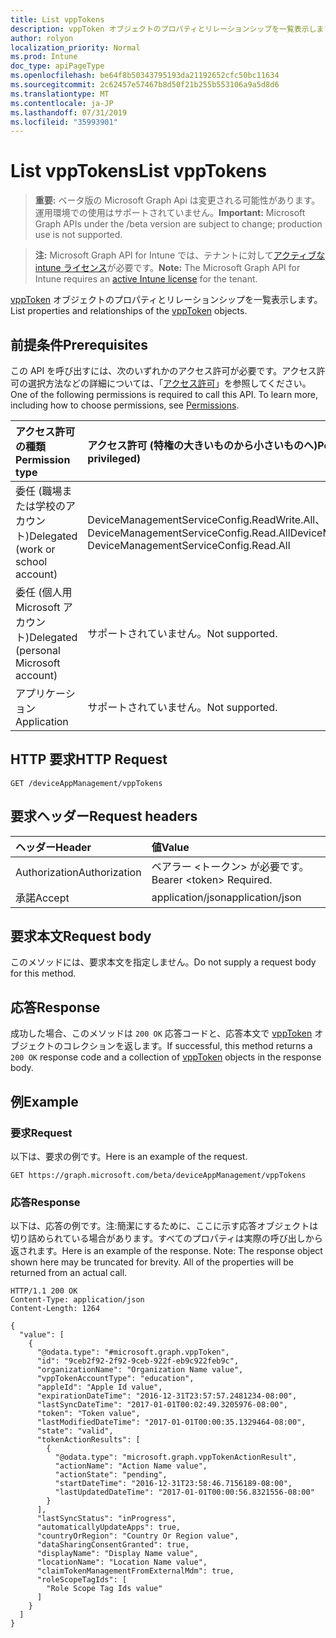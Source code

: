```yaml
---
title: List vppTokens
description: vppToken オブジェクトのプロパティとリレーションシップを一覧表示します。
author: rolyon
localization_priority: Normal
ms.prod: Intune
doc_type: apiPageType
ms.openlocfilehash: be64f8b50343795193da21192652cfc50bc11634
ms.sourcegitcommit: 2c62457e57467b8d50f21b255b553106a9a5d8d6
ms.translationtype: MT
ms.contentlocale: ja-JP
ms.lasthandoff: 07/31/2019
ms.locfileid: "35993901"
---
```

# <a name="list-vpptokens"></a><span data-ttu-id="0abc5-103">List vppTokens</span><span class="sxs-lookup"><span data-stu-id="0abc5-103">List vppTokens</span></span>

> <span data-ttu-id="0abc5-104">**重要:** ベータ版の Microsoft Graph Api は変更される可能性があります。運用環境での使用はサポートされていません。</span><span class="sxs-lookup"><span data-stu-id="0abc5-104">**Important:** Microsoft Graph APIs under the /beta version are subject to change; production use is not supported.</span></span>

> <span data-ttu-id="0abc5-105">**注:** Microsoft Graph API for Intune では、テナントに対して[アクティブな intune ライセンス](https://go.microsoft.com/fwlink/?linkid=839381)が必要です。</span><span class="sxs-lookup"><span data-stu-id="0abc5-105">**Note:** The Microsoft Graph API for Intune requires an [active Intune license](https://go.microsoft.com/fwlink/?linkid=839381) for the tenant.</span></span>

<span data-ttu-id="0abc5-106">[vppToken](../resources/intune-onboarding-vpptoken.md) オブジェクトのプロパティとリレーションシップを一覧表示します。</span><span class="sxs-lookup"><span data-stu-id="0abc5-106">List properties and relationships of the [vppToken](../resources/intune-onboarding-vpptoken.md) objects.</span></span>

## <a name="prerequisites"></a><span data-ttu-id="0abc5-107">前提条件</span><span class="sxs-lookup"><span data-stu-id="0abc5-107">Prerequisites</span></span>
<span data-ttu-id="0abc5-p101">この API を呼び出すには、次のいずれかのアクセス許可が必要です。アクセス許可の選択方法などの詳細については、「[アクセス許可](/graph/permissions-reference)」を参照してください。</span><span class="sxs-lookup"><span data-stu-id="0abc5-p101">One of the following permissions is required to call this API. To learn more, including how to choose permissions, see [Permissions](/graph/permissions-reference).</span></span>

|<span data-ttu-id="0abc5-110">アクセス許可の種類</span><span class="sxs-lookup"><span data-stu-id="0abc5-110">Permission type</span></span>|<span data-ttu-id="0abc5-111">アクセス許可 (特権の大きいものから小さいものへ)</span><span class="sxs-lookup"><span data-stu-id="0abc5-111">Permissions (from most to least privileged)</span></span>|
|:---|:---|
|<span data-ttu-id="0abc5-112">委任 (職場または学校のアカウント)</span><span class="sxs-lookup"><span data-stu-id="0abc5-112">Delegated (work or school account)</span></span>|<span data-ttu-id="0abc5-113">DeviceManagementServiceConfig.ReadWrite.All、DeviceManagementServiceConfig.Read.All</span><span class="sxs-lookup"><span data-stu-id="0abc5-113">DeviceManagementServiceConfig.ReadWrite.All, DeviceManagementServiceConfig.Read.All</span></span>|
|<span data-ttu-id="0abc5-114">委任 (個人用 Microsoft アカウント)</span><span class="sxs-lookup"><span data-stu-id="0abc5-114">Delegated (personal Microsoft account)</span></span>|<span data-ttu-id="0abc5-115">サポートされていません。</span><span class="sxs-lookup"><span data-stu-id="0abc5-115">Not supported.</span></span>|
|<span data-ttu-id="0abc5-116">アプリケーション</span><span class="sxs-lookup"><span data-stu-id="0abc5-116">Application</span></span>|<span data-ttu-id="0abc5-117">サポートされていません。</span><span class="sxs-lookup"><span data-stu-id="0abc5-117">Not supported.</span></span>|

## <a name="http-request"></a><span data-ttu-id="0abc5-118">HTTP 要求</span><span class="sxs-lookup"><span data-stu-id="0abc5-118">HTTP Request</span></span>
<!-- {
  "blockType": "ignored"
}
-->
``` http
GET /deviceAppManagement/vppTokens
```

## <a name="request-headers"></a><span data-ttu-id="0abc5-119">要求ヘッダー</span><span class="sxs-lookup"><span data-stu-id="0abc5-119">Request headers</span></span>
|<span data-ttu-id="0abc5-120">ヘッダー</span><span class="sxs-lookup"><span data-stu-id="0abc5-120">Header</span></span>|<span data-ttu-id="0abc5-121">値</span><span class="sxs-lookup"><span data-stu-id="0abc5-121">Value</span></span>|
|:---|:---|
|<span data-ttu-id="0abc5-122">Authorization</span><span class="sxs-lookup"><span data-stu-id="0abc5-122">Authorization</span></span>|<span data-ttu-id="0abc5-123">ベアラー &lt;トークン&gt; が必要です。</span><span class="sxs-lookup"><span data-stu-id="0abc5-123">Bearer &lt;token&gt; Required.</span></span>|
|<span data-ttu-id="0abc5-124">承諾</span><span class="sxs-lookup"><span data-stu-id="0abc5-124">Accept</span></span>|<span data-ttu-id="0abc5-125">application/json</span><span class="sxs-lookup"><span data-stu-id="0abc5-125">application/json</span></span>|

## <a name="request-body"></a><span data-ttu-id="0abc5-126">要求本文</span><span class="sxs-lookup"><span data-stu-id="0abc5-126">Request body</span></span>
<span data-ttu-id="0abc5-127">このメソッドには、要求本文を指定しません。</span><span class="sxs-lookup"><span data-stu-id="0abc5-127">Do not supply a request body for this method.</span></span>

## <a name="response"></a><span data-ttu-id="0abc5-128">応答</span><span class="sxs-lookup"><span data-stu-id="0abc5-128">Response</span></span>
<span data-ttu-id="0abc5-129">成功した場合、このメソッドは `200 OK` 応答コードと、応答本文で [vppToken](../resources/intune-onboarding-vpptoken.md) オブジェクトのコレクションを返します。</span><span class="sxs-lookup"><span data-stu-id="0abc5-129">If successful, this method returns a `200 OK` response code and a collection of [vppToken](../resources/intune-onboarding-vpptoken.md) objects in the response body.</span></span>

## <a name="example"></a><span data-ttu-id="0abc5-130">例</span><span class="sxs-lookup"><span data-stu-id="0abc5-130">Example</span></span>

### <a name="request"></a><span data-ttu-id="0abc5-131">要求</span><span class="sxs-lookup"><span data-stu-id="0abc5-131">Request</span></span>
<span data-ttu-id="0abc5-132">以下は、要求の例です。</span><span class="sxs-lookup"><span data-stu-id="0abc5-132">Here is an example of the request.</span></span>
``` http
GET https://graph.microsoft.com/beta/deviceAppManagement/vppTokens
```

### <a name="response"></a><span data-ttu-id="0abc5-133">応答</span><span class="sxs-lookup"><span data-stu-id="0abc5-133">Response</span></span>
<span data-ttu-id="0abc5-p102">以下は、応答の例です。注:簡潔にするために、ここに示す応答オブジェクトは切り詰められている場合があります。すべてのプロパティは実際の呼び出しから返されます。</span><span class="sxs-lookup"><span data-stu-id="0abc5-p102">Here is an example of the response. Note: The response object shown here may be truncated for brevity. All of the properties will be returned from an actual call.</span></span>
``` http
HTTP/1.1 200 OK
Content-Type: application/json
Content-Length: 1264

{
  "value": [
    {
      "@odata.type": "#microsoft.graph.vppToken",
      "id": "9ceb2f92-2f92-9ceb-922f-eb9c922feb9c",
      "organizationName": "Organization Name value",
      "vppTokenAccountType": "education",
      "appleId": "Apple Id value",
      "expirationDateTime": "2016-12-31T23:57:57.2481234-08:00",
      "lastSyncDateTime": "2017-01-01T00:02:49.3205976-08:00",
      "token": "Token value",
      "lastModifiedDateTime": "2017-01-01T00:00:35.1329464-08:00",
      "state": "valid",
      "tokenActionResults": [
        {
          "@odata.type": "microsoft.graph.vppTokenActionResult",
          "actionName": "Action Name value",
          "actionState": "pending",
          "startDateTime": "2016-12-31T23:58:46.7156189-08:00",
          "lastUpdatedDateTime": "2017-01-01T00:00:56.8321556-08:00"
        }
      ],
      "lastSyncStatus": "inProgress",
      "automaticallyUpdateApps": true,
      "countryOrRegion": "Country Or Region value",
      "dataSharingConsentGranted": true,
      "displayName": "Display Name value",
      "locationName": "Location Name value",
      "claimTokenManagementFromExternalMdm": true,
      "roleScopeTagIds": [
        "Role Scope Tag Ids value"
      ]
    }
  ]
}
```





